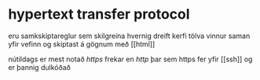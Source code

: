 # hypertext transfer protocol
eru samkskiptareglur sem skilgreina hvernig dreift kerfi tölva vinnur saman yfir vefinn og skiptast á gögnum með [[html]]

nútildags er mest notað *https* frekar en *http* þar sem https fer yfir [[ssh]] og er þannig dulkóðað